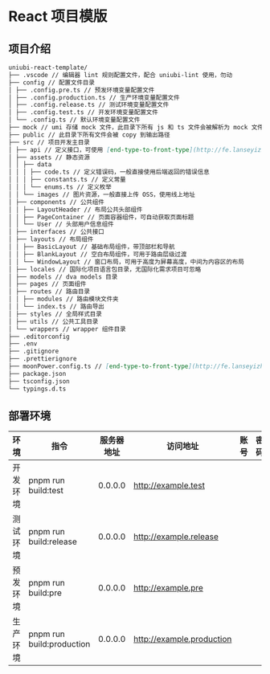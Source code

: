 # React 项目模版

## 项目介绍

```markdown
uniubi-react-template/
├── .vscode // 编辑器 lint 规则配置文件，配合 uniubi-lint 使用，勿动
├── config // 配置文件目录
│ ├── .config.pre.ts // 预发环境变量配置文件
│ ├── .config.production.ts // 生产环境变量配置文件
│ ├── .config.release.ts // 测试环境变量配置文件
│ ├── .config.test.ts // 开发环境变量配置文件
│ └── .config.ts // 默认环境变量配置文件
├── mock // umi 存储 mock 文件，此目录下所有 js 和 ts 文件会被解析为 mock 文件
├── public // 此目录下所有文件会被 copy 到输出路径
├── src // 项目开发主目录
│ ├── api // 定义接口，可使用 [end-type-to-front-type](http://fe.lanseyizhan.com:4873/-/web/detail/@pangu/end-type-to-front-type) 生成接口在此目录下
│ ├── assets // 静态资源
│ │ ├── data
│ │ │ ├── code.ts // 定义错误码，一般直接使用后端返回的错误信息
│ │ │ ├── constants.ts // 定义常量
│ │ │ └── enums.ts // 定义枚举
│ │ └── images // 图片资源，一般直接上传 OSS，使用线上地址
│ ├── components // 公共组件
│ │ ├── LayoutHeader // 布局公共头部组件
│ │ ├── PageContainer // 页面容器组件，可自动获取页面标题
│ │ └── User // 头部用户信息组件
│ ├── interfaces // 公共接口
│ ├── layouts // 布局组件
│ │ ├── BasicLayout // 基础布局组件，带顶部栏和导航
│ │ ├── BlankLayout // 空白布局组件，可用于路由层级过渡
│ │ └── WindowLayout // 窗口布局，可用于高度为屏幕高度，中间为内容区的布局
│ ├── locales // 国际化项目语言包目录，无国际化需求项目可忽略
│ ├── models // dva models 目录
│ ├── pages // 页面组件
│ ├── routes // 路由目录
│ │ ├── modules // 路由模块文件夹
│ │ └── index.ts // 路由导出
│ ├── styles // 全局样式目录
│ ├── utils // 公共工具目录
│ └── wrappers // wrapper 组件目录
├── .editorconfig
├── .env
├── .gitignore
├── .prettierignore
├── moonPower.config.ts // [end-type-to-front-type](http://fe.lanseyizhan.com:4873/-/web/detail/@pangu/end-type-to-front-type) 工具配置文件
├── package.json
├── tsconfig.json
└── typings.d.ts
```

## 部署环境

| 环境     | 指令                      | 服务器地址 | 访问地址                  | 账号 | 密码 |
| -------- | ------------------------- | ---------- | ------------------------- | ---- | ---- |
| 开发环境 | pnpm run build:test       | 0.0.0.0    | http://example.test       |      |      |
| 测试环境 | pnpm run build:release    | 0.0.0.0    | http://example.release    |      |      |
| 预发环境 | pnpm run build:pre        | 0.0.0.0    | http://example.pre        |      |      |
| 生产环境 | pnpm run build:production | 0.0.0.0    | http://example.production |      |      |

